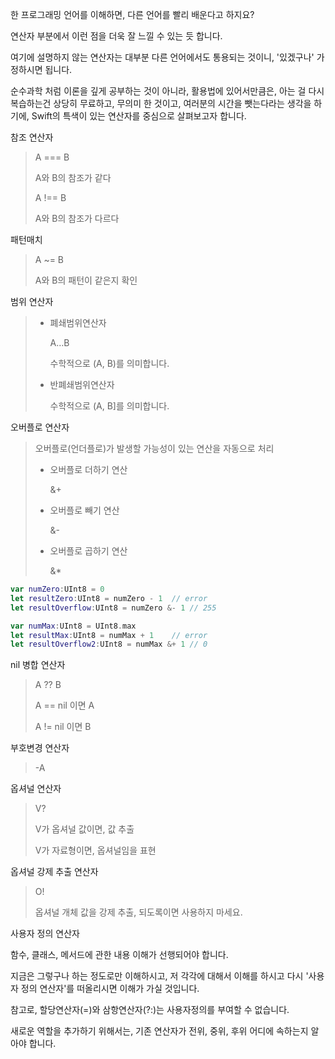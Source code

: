 한 프로그래밍 언어를 이해하면, 다른 언어를 빨리 배운다고 하지요?

연산자 부분에서 이런 점을 더욱 잘 느낄 수 있는 듯 합니다.

여기에 설명하지 않는 연산자는 대부분 다른 언어에서도 통용되는 것이니, '있겠구나' 가정하시면 됩니다.

순수과학 처럼 이론을 깊게 공부하는 것이 아니라, 활용법에 있어서만큼은, 아는 걸 다시 복습하는건 상당히 무료하고, 무의미 한 것이고, 여러분의 시간을 뺏는다라는 생각을 하기에,  Swift의 특색이 있는 연산자를 중심으로 살펴보고자 합니다.

참조 연산자

> A === B
>
> A와 B의 참조가 같다
>
> 
>
> A !== B
>
> A와 B의 참조가 다르다



패턴매치

> A ~= B
>
> A와 B의 패턴이 같은지 확인





범위 연산자

> - 폐쇄범위연산자
>
>   A…B
>
>   수학적으로 (A, B)를 의미합니다.
>
> 
>
> - 반폐쇄범위연산자
>
>   수학적으로 (A, B]를 의미합니다.



오버플로 연산자

> 오버플로(언더플로)가 발생할 가능성이 있는 연산을 자동으로 처리
>
> - 오버플로 더하기 연산
>
>   &+
>
> - 오버플로 빼기 연산
>
>   &-
>
> - 오버플로 곱하기 연산
>
>   &*



```swift
var numZero:UInt8 = 0
let resultZero:UInt8 = numZero - 1  // error
let resultOverflow:UInt8 = numZero &- 1 // 255

var numMax:UInt8 = UInt8.max
let resultMax:UInt8 = numMax + 1    // error
let resultOverflow2:UInt8 = numMax &+ 1 // 0
```



nil 병합 연산자

> A ?? B
>
> A == nil 이면 A
>
> A != nil 이면 B



부호변경 연산자

> -A



옵셔널 연산자

> V?
>
> V가 옵셔널 값이면, 값 추출
>
> V가 자료형이면, 옵셔널임을 표현



옵셔널 강제 추출 연산자

> O!
>
> 옵셔널 개체 값을 강제 추출, 되도록이면 사용하지 마세요.





사용자 정의 연산자

함수, 클래스, 메서드에 관한 내용 이해가 선행되어야 합니다.

지금은 그렇구나 하는 정도로만 이해하시고, 저 각각에 대해서 이해를 하시고 다시 '사용자 정의 연산자'를 떠올리시면 이해가 가실 것입니다.

참고로, 할당연산자(=)와 삼항연산자(?:)는 사용자정의를 부여할 수 없습니다.

새로운 역할을 추가하기 위해서는, 기존 연산자가 전위, 중위, 후위 어디에 속하는지 알아야 합니다.





